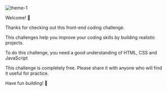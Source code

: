 ![theme-1](https://user-images.githubusercontent.com/108216615/235968345-8a6df5b9-ab53-4c29-bdc5-91be03176c50.jpg)
 
Welcome! 👋

Thanks for checking out this front-end coding challenge.

This challenges help you improve your coding skills by building realistic projects.

To do this challenge, you need a good understanding of HTML, CSS and JavaScript

This challenge is completely free. Please share it with anyone who will find it useful for practice.

Have fun building! 🚀
